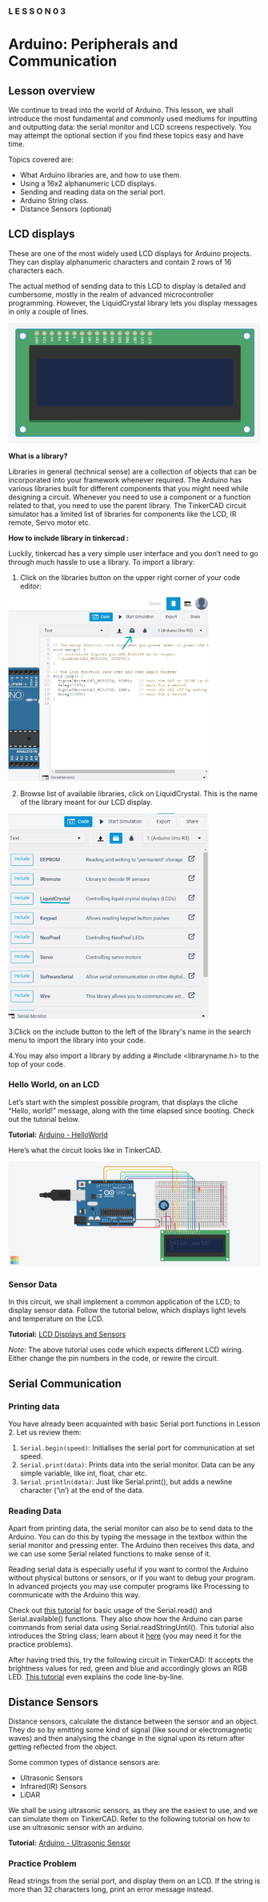 <!--Lesson 3 from qstp mechatronics-->

### L E S S O N  0 3

# Arduino: Peripherals and Communication

## Lesson overview

We continue to tread into the world of Arduino. This lesson, we shall introduce the most fundamental and commonly used mediums for inputting and outputting data: the serial monitor and LCD screens respectively. You may attempt the optional section if you find these topics easy and have time.

Topics covered are:

- What Arduino libraries are, and how to use them.
- Using a 16x2 alphanumeric LCD displays.
- Sending and reading data on the serial port.
- Arduino String class.
- Distance Sensors (optional)

## LCD displays

These are one of the most widely used LCD displays for Arduino projects. They can display alphanumeric characters and contain 2 rows of 16 characters each.

The actual method of sending data to this LCD to display is detailed and cumbersome, mostly in the realm of advanced microcontroller programming. However, the LiquidCrystal library lets you display messages in only a couple of lines.

![images/image1.png](images/image1.png)

**What is a library?**

Libraries in general (technical sense) are a collection of objects that can be incorporated into your framework whenever required. The Arduino has various libraries built for different components that you might need while designing a circuit. Whenever you need to use a component or a function related to that, you need to use the parent library. The TinkerCAD circuit simulator has a limited list of libraries for components like the LCD, IR remote, Servo motor etc.

**How to include library in tinkercad :**

Luckily, tinkercad has a very simple user interface and you don’t need to go through much hassle to use a library. To import a library:

1. Click on the libraries button on the upper right corner of your code editor:

<img src='images/image5.png' width=400>

2. Browse list of available libraries, click on LiquidCrystal. This is the name of the library meant for our LCD display.

<img src='images/image6.png' width=400>

3.Click on the include button to the left of the library's name in the search menu to import the library into your code.

4.You may also import a library by adding a #include <libraryname.h> to the top of your code.

### **Hello World, on an LCD**

Let’s start with the simplest possible program, that displays the cliche “Hello, world!” message, along with the time elapsed since booting. Check out the tutorial below.

**Tutorial:** [Arduino - HelloWorld](https://www.arduino.cc/en/Tutorial/HelloWorld)

Here’s what the circuit looks like in TinkerCAD.

![images/image3.png](images/image3.png)

### **Sensor Data**

In this circuit, we shall implement a common application of the LCD; to display sensor data. Follow the tutorial below, which displays light levels and temperature on the LCD.

**Tutorial:** [LCD Displays and Sensors](https://learn.adafruit.com/adafruit-arduino-lesson-12-lcd-displays-part-2?view=all)

_Note:_ The above tutorial uses code which expects different LCD wiring. Either change the pin numbers in the code, or rewire the circuit.

## Serial Communication

### **Printing data**

You have already been acquainted with basic Serial port functions in Lesson 2. Let us review them:

1. `Serial.begin(speed)`: Initialises the serial port for communication at set speed.
2. `Serial.print(data)`: Prints data into the serial monitor. Data can be any simple variable, like int, float, char etc.
3. `Serial.println(data)`: Just like Serial.print(), but adds a newline character (‘\n’) at the end of the data.

### **Reading Data**

Apart from printing data, the serial monitor can also be to send data to the Arduino. You can do this by typing the message in the textbox within the serial monitor and pressing enter. The Arduino then receives this data, and we can use some Serial related functions to make sense of it.

Reading serial data is especially useful if you want to control the Arduino without physical buttons or sensors, or if you want to debug your program. In advanced projects you may use computer programs like Processing to communicate with the Arduino this way.

Check out [this tutorial](https://www.norwegiancreations.com/2017/12/arduino-tutorial-serial-inputs/) for basic usage of the Serial.read() and Serial.available() functions. They also show how the Arduino can parse commands from serial data using Serial.readStringUntil(). This tutorial also introduces the String class; learn about it [here](https://www.tutorialspoint.com/arduino/arduino_strings.htm) (you may need it for the practice problems).

After having tried this, try the following circuit in TinkerCAD: It accepts the brightness values for red, green and blue and accordingly glows an RGB LED. [This tutorial](https://www.arduino.cc/en/Tutorial/ReadASCIIString) even explains the code line-by-line.

## Distance Sensors

Distance sensors, calculate the distance between the sensor and an object. They do so by emitting some kind of signal (like sound or electromagnetic waves) and then analysing the change in the signal upon its return after getting reflected from the object.

Some common types of distance sensors are:

- Ultrasonic Sensors
- Infrared(IR) Sensors
- LiDAR

We shall be using ultrasonic sensors, as they are the easiest to use, and we can simulate them on TinkerCAD. Refer to the following tutorial on how to use an ultrasonic sensor with an arduino.

**Tutorial:** [Arduino - Ultrasonic Sensor](https://www.tutorialspoint.com/arduino/arduino_ultrasonic_sensor.htm)

### Practice Problem

Read strings from the serial port, and display them on an LCD. If the string is more than 32 characters long, print an error message instead.